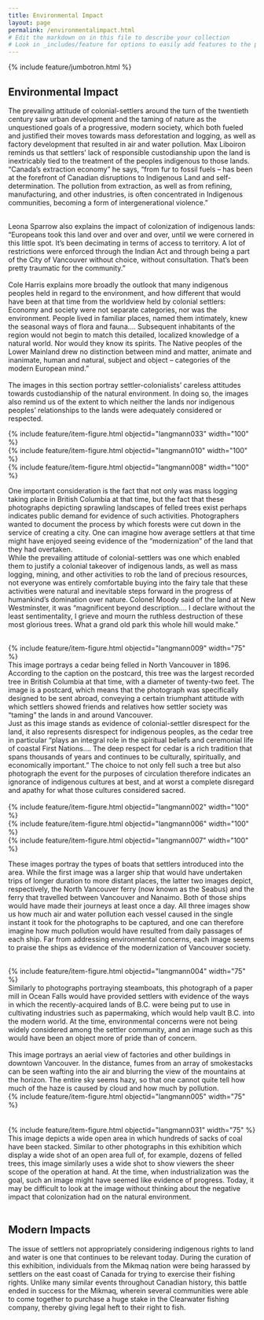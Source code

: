 ```yaml
---
title: Environmental Impact
layout: page
permalink: /environmentalimpact.html
# Edit the markdown on in this file to describe your collection
# Look in _includes/feature for options to easily add features to the page
---
```


{% include feature/jumbotron.html %}

## Environmental Impact

The prevailing attitude of colonial-settlers around the turn of the twentieth century saw urban development and the taming of nature as the unquestioned goals of a progressive, modern society, which both fueled and justified their moves towards mass deforestation and logging, as well as factory development that resulted in air and water pollution. Max Liboiron reminds us that settlers’ lack of responsible custodianship upon the land is inextricably tied to the treatment of the peoples indigenous to those lands. “Canada’s extraction economy” he says, “from fur to fossil fuels – has been at the forefront of Canadian disruptions to Indigenous Land and self-determination. The pollution from extraction, as well as from refining, manufacturing, and other industries, is often concentrated in Indigenous communities, becoming a form of intergenerational violence.” <br><br>

Leona Sparrow also explains the impact of colonization of indigenous lands: “Europeans took this land over and over and over, until we were cornered in this little spot. It’s been decimating in terms of access to territory. A lot of restrictions were enforced through the Indian Act and through being a part of the City of Vancouver without choice, without consultation. That’s been pretty traumatic for the community.”<br><br>
Cole Harris explains more broadly the outlook that many indigenous peoples held in regard to the environment, and how different that would have been at that time from the worldview held by colonial settlers:<br>
Economy and society were not separate categories, nor was the environment. People lived in familiar places, named them intimately, knew the seasonal ways of flora and fauna…. Subsequent inhabitants of the region would not begin to match this detailed, localized knowledge of a natural world. Nor would they know its spirits. The Native peoples of the Lower Mainland drew no distinction between mind and matter, animate and inanimate, human and natural, subject and object – categories of the modern European mind.” <br><br>
The images in this section portray settler-colonialists’ careless attitudes towards custodianship of the natural environment. In doing so, the images also remind us of the extent to which neither the lands nor indigenous peoples’ relationships to the lands were adequately considered or respected.<br>

<div class="container">
  <div class="row">
    <div class="col-sm">
      {% include feature/item-figure.html objectid="langmann033" width="100" %}
    </div>
    <div class="col-sm">
      {% include feature/item-figure.html objectid="langmann010" width="100" %}
    </div>
    <div class="col-sm">
      {% include feature/item-figure.html objectid="langmann008" width="100" %}
    </div>
  </div>
</div>

One important consideration is the fact that not only was mass logging taking place in British Columbia at that time, but the fact that these photographs depicting sprawling landscapes of felled trees exist perhaps indicates public demand for evidence of such activities. Photographers wanted to document the process by which forests were cut down in the service of creating a city. One can imagine how average settlers at that time might have enjoyed seeing evidence of the “modernization” of the land that they had overtaken.<br>
While the prevailing attitude of colonial-settlers was one which enabled them to justify a colonial takeover of indigenous lands, as well as mass logging, mining, and other activities to rob the land of precious resources, not everyone was entirely comfortable buying into the fairy tale that these activities were natural and inevitable steps forward in the progress of humankind’s domination over nature. Colonel Moody said of the land at New Westminster, it was “magnificent beyond description…. I declare without the least sentimentality, I grieve and mourn the ruthless destruction of these most glorious trees. What a grand old park this whole hill would make.” <br><br>

<div class="container">
  <div class="row">
    <div class="col-sm">
      {% include feature/item-figure.html objectid="langmann009" width="75" %}
    </div>
    <div class="col-sm">
      This image portrays a cedar being felled in North Vancouver in 1896. According to the caption on the postcard, this tree was the largest recorded tree in British Columbia at that time, with a diameter of twenty-two feet. The image is a postcard, which means that the photograph was specifically designed to be sent abroad, conveying a certain triumphant attitude with which settlers showed friends and relatives how settler society was “taming” the lands in and around Vancouver.
    </div>
  </div>
</div>
Just as this image stands as evidence of colonial-settler disrespect for the land, it also represents disrespect for indigenous peoples, as the cedar tree in particular “plays an integral role in the spiritual beliefs and ceremonial life of coastal First Nations…. The deep respect for cedar is a rich tradition that spans thousands of years and continues to be culturally, spiritually, and economically important.”  The choice to not only fell such a tree but also photograph the event for the purposes of circulation therefore indicates an ignorance of indigenous cultures at best, and at worst a complete disregard and apathy for what those cultures considered sacred.<br><br>

<div class="container">
  <div class="row">
    <div class="col-sm">
      {% include feature/item-figure.html objectid="langmann002" width="100" %}
    </div>
    <div class="col-sm">
      {% include feature/item-figure.html objectid="langmann006" width="100" %}
    </div>
    <div class="col-sm">
      {% include feature/item-figure.html objectid="langmann007" width="100" %}
    </div>
  </div>
</div>

These images portray the types of boats that settlers introduced into the area. While the first image was a larger ship that would have undertaken trips of longer duration to more distant places, the latter two images depict, respectively, the North Vancouver ferry (now known as the Seabus) and the ferry that travelled between Vancouver and Nanaimo. Both of those ships would have made their journeys at least once a day. All three images show us how much air and water pollution each vessel caused in the single instant it took for the photographs to be captured, and one can therefore imagine how much pollution would have resulted from daily passages of each ship. Far from addressing environmental concerns, each image seems to praise the ships as evidence of the modernization of Vancouver society.<br><br>

<div class="container">
  <div class="row">
    <div class="col-sm">
      {% include feature/item-figure.html objectid="langmann004" width="75" %}
    </div>
    <div class="col-sm">
      Similarly to photographs portraying steamboats, this photograph of a paper mill in Ocean Falls would have provided settlers with evidence of the ways in which the recently-acquired lands of B.C. were being put to use in cultivating industries such as papermaking, which would help vault B.C. into the modern world. At the time, environmental concerns were not being widely considered among the settler community, and an image such as this would have been an object more of pride than of concern. <br><br>
    </div>
  </div>
</div>

<div class="container">
  <div class="row">
    <div class="col-sm">
      This image portrays an aerial view of factories and other buildings in downtown Vancouver. In the distance, fumes from an array of smokestacks can be seen wafting into the air and blurring the view of the mountains at the horizon. The entire sky seems hazy, so that one cannot quite tell how much of the haze is caused by cloud and how much by pollution.
    </div>
    <div class="col-sm">
      {% include feature/item-figure.html objectid="langmann005" width="75" %}
    </div>
  </div>
</div>
<br><br>
<div class="container">
  <div class="row">
    <div class="col-sm">
      {% include feature/item-figure.html objectid="langmann031" width="75" %}
    </div>
    <div class="col-sm">
      This image depicts a wide open area in which hundreds of sacks of coal have been stacked. Similar to other photographs in this exhibition which display a wide shot of an open area full of, for example, dozens of felled trees, this image similarly uses a wide shot to show viewers the sheer scope of the operation at hand. At the time, when industrialization was the goal, such an image might have seemed like evidence of progress. Today, it may be difficult to look at the image without thinking about the negative impact that colonization had on the natural environment.<br><br>
    </div>
  </div>
</div>

## Modern Impacts

The issue of settlers not appropriately considering indigenous rights to land and water is one that continues to be relevant today. During the curation of this exhibition, individuals from the Mikmaq nation were being harassed by settlers on the east coast of Canada for trying to exercise their fishing rights. Unlike many similar events throughout Canadian history, this battle ended in success for the Mikmaq, wherein several communities were able to come together to purchase a huge stake in the Clearwater fishing company, thereby giving legal heft to their right to fish. <br><br>
